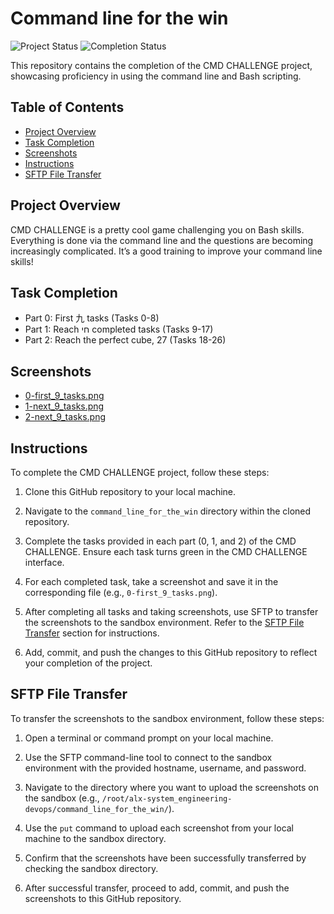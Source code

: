 # Command line for the win

![Project Status](https://img.shields.io/badge/status-in%20progress-yellow)
![Completion Status](https://img.shields.io/badge/completion-100%25-brightgreen)

This repository contains the completion of the CMD CHALLENGE project, showcasing proficiency in using the command line and Bash scripting.

## Table of Contents

- [Project Overview](#project-overview)
- [Task Completion](#task-completion)
- [Screenshots](#screenshots)
- [Instructions](#instructions)
- [SFTP File Transfer](#sftp-file-transfer)

## Project Overview

CMD CHALLENGE is a pretty cool game challenging you on Bash skills. Everything is done via the command line and the questions are becoming increasingly complicated. It’s a good training to improve your command line skills!

## Task Completion

- Part 0: First 九 tasks (Tasks 0-8)
- Part 1: Reach חי completed tasks (Tasks 9-17)
- Part 2: Reach the perfect cube, 27 (Tasks 18-26)

## Screenshots

- [0-first_9_tasks.png](0-first_9_tasks.jpg)
- [1-next_9_tasks.png](/1-next_9_tasks.jpg)
- [2-next_9_tasks.png](2-next_9_tasks.jpg)

## Instructions

To complete the CMD CHALLENGE project, follow these steps:

1. Clone this GitHub repository to your local machine.

2. Navigate to the `command_line_for_the_win` directory within the cloned repository.

3. Complete the tasks provided in each part (0, 1, and 2) of the CMD CHALLENGE. Ensure each task turns green in the CMD CHALLENGE interface.

4. For each completed task, take a screenshot and save it in the corresponding file (e.g., `0-first_9_tasks.png`).

5. After completing all tasks and taking screenshots, use SFTP to transfer the screenshots to the sandbox environment. Refer to the [SFTP File Transfer](#sftp-file-transfer) section for instructions.

6. Add, commit, and push the changes to this GitHub repository to reflect your completion of the project.

## SFTP File Transfer

To transfer the screenshots to the sandbox environment, follow these steps:

1. Open a terminal or command prompt on your local machine.

2. Use the SFTP command-line tool to connect to the sandbox environment with the provided hostname, username, and password.

3. Navigate to the directory where you want to upload the screenshots on the sandbox (e.g., `/root/alx-system_engineering-devops/command_line_for_the_win/`).

4. Use the `put` command to upload each screenshot from your local machine to the sandbox directory.

5. Confirm that the screenshots have been successfully transferred by checking the sandbox directory.

6. After successful transfer, proceed to add, commit, and push the screenshots to this GitHub repository.
